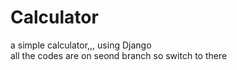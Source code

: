 # Calculator
a simple calculator,,, using Django 
<br>
all the codes are on seond branch so switch to there
